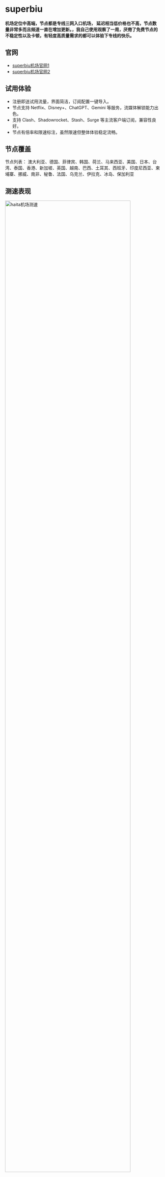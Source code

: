 # superbiu
**机场定位中高端，节点都是专线三网入口机场， 延迟相当低价格也不高，节点数量非常多而且频道一直在增加更新。，我自己使用观察了一周，厌倦了免费节点的不稳定性以及卡顿，有轻度高质量需求的都可以体验下专线的快乐。**

## 官网

*   [superbiu机场官网1](https://cn.biu001.com/#/register?code=jpbw7lTQ)
*   [superbiu机场官网2](https://superbiu.com/#/register?code=jpbw7lTQ)

## 试用体验

*   注册即送试用流量，界面简洁，订阅配置一键导入。
*   节点支持 Netflix、Disney+、ChatGPT、Gemini 等服务，流媒体解锁能力出色。
*   支持 Clash、Shadowrocket、Stash、Surge 等主流客户端订阅，兼容性良好。
*   节点有倍率和限速标注，虽然限速但整体体验稳定流畅。

## 节点覆盖

节点列表：
澳大利亚、德国、菲律宾、韩国、荷兰、马来西亚、美国、日本、台湾、泰国、香港、新加坡、英国、越南、巴西、土耳其、西班牙、印度尼西亚、柬埔寨、挪威、南非、秘鲁、法国、乌克兰、伊拉克、冰岛、保加利亚

## 测速表现

<img src="https://image.mooncloud.top/i/2025/06/27/7036xp.png"  width = "90%"  align=center  alt="haita机场测速" />


## 套餐和定价

*   套餐简洁明了，月付制，按流量区分不同档位。
*   不提供不限时按量付费包，但有企业定制方案。
*   付款支持：**支付宝、微信、USDT**。

## Superbiu 套餐价格一览

套餐 |  流量 | 价格 
:-: |  :-: | :-: 
Small biu 50G | 50G |11块/月 
Mini Biu 100G | 100G |16块/月 
Mini Biu 200G | 200G |24块/月 
Medium Biu 300G | 300G |33块/月，很适合做备用
Medium Biu 500G | 500G |45块/月，很适合做备用
Medium Biu 1T | 1000G |85块/月，很适合做备用
super Pack 2T | 2000G |155块/月，很适合做备用
独享节点定制 | 定制 |99块起，需要联系客服定制


